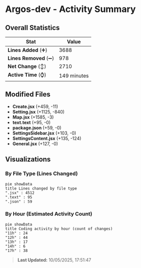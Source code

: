 # Argos-dev - Activity Summary 

## Overall Statistics

| Stat                   | Value                                                             |
| ---------------------- | ----------------------------------------------------------------- |
| **Lines Added** (➕)   | 3688                                          |
| **Lines Removed** (➖) | 978                                        |
| **Net Change** (↕)    | 2710                |
| **Active Time** (⌚)   | 149 minutes |


## Modified Files
- **Create.jsx** (+459, -11)
- **Setting.jsx** (+1125, -840)
- **Map.jsx** (+1585, -3)
- **text.text** (+95, -0)
- **package.json** (+59, -0)
- **SettingsSidebar.jsx** (+103, -0)
- **SettingsContent.jsx** (+135, -124)
- **General.jsx** (+127, -0)

## Visualizations

### By File Type (Lines Changed)

```mermaid
pie showData
title Lines changed by file type
".jsx" : 4512
".text" : 95
".json" : 59
```

### By Hour (Estimated Activity Count)

```mermaid
pie showData
title Coding activity by hour (count of changes)
"11h" : 24
"12h" : 44
"13h" : 17
"14h" : 6
"17h" : 38
```


> **Last Updated:** 10/05/2025, 17:51:47